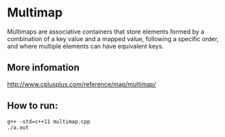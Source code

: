 # Multimap

Multimaps are associative containers that store elements formed by a combination of a key value and a mapped value, following a specific order, and where multiple elements can have equivalent keys.

## More infomation

http://www.cplusplus.com/reference/map/multimap/

## How to run:
```
g++ -std=c++11 multimap.cpp
./a.out
```